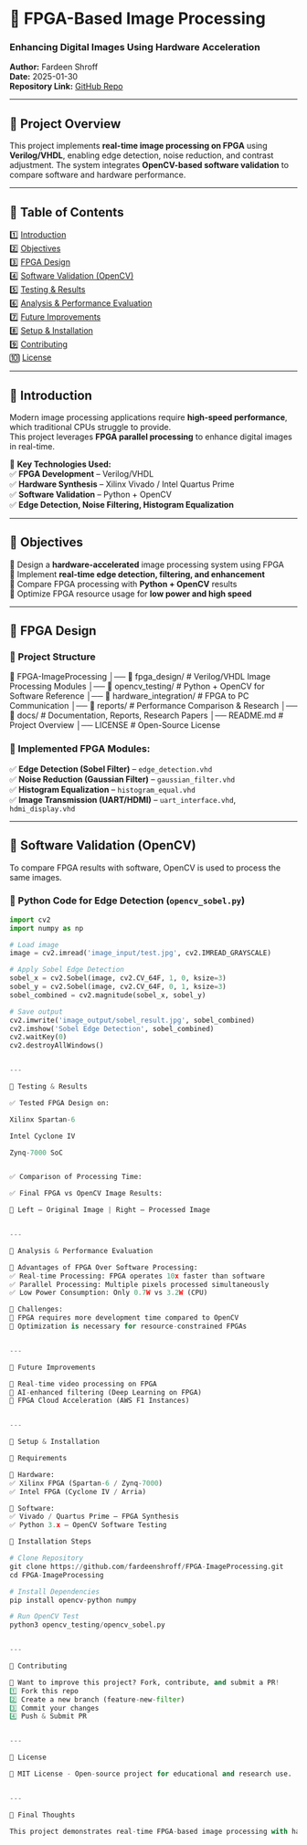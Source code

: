 # 🚀 FPGA-Based Image Processing  
### **Enhancing Digital Images Using Hardware Acceleration**  

**Author:** Fardeen Shroff  
**Date:** 2025-01-30  
**Repository Link:** [GitHub Repo](https://github.com/fardeenshroff/FPGA-ImageProcessing)

---

## **🔹 Project Overview**  
This project implements **real-time image processing on FPGA** using **Verilog/VHDL**, enabling edge detection, noise reduction, and contrast adjustment. The system integrates **OpenCV-based software validation** to compare software and hardware performance.  

---

## **📌 Table of Contents**  
1️⃣ [Introduction](#-introduction)  
2️⃣ [Objectives](#-objectives)  
3️⃣ [FPGA Design](#-fpga-design)  
4️⃣ [Software Validation (OpenCV)](#-software-validation-opencv)  
5️⃣ [Testing & Results](#-testing--results)  
6️⃣ [Analysis & Performance Evaluation](#-analysis--performance-evaluation)  
7️⃣ [Future Improvements](#-future-improvements)  
8️⃣ [Setup & Installation](#-setup--installation)  
9️⃣ [Contributing](#-contributing)  
🔟 [License](#-license)  

---

## **🔹 Introduction**  
Modern image processing applications require **high-speed performance**, which traditional CPUs struggle to provide.  
This project leverages **FPGA parallel processing** to enhance digital images in real-time.  

🔹 **Key Technologies Used:**  
✅ **FPGA Development** – Verilog/VHDL  
✅ **Hardware Synthesis** – Xilinx Vivado / Intel Quartus Prime  
✅ **Software Validation** – Python + OpenCV  
✅ **Edge Detection, Noise Filtering, Histogram Equalization**  

---

## **🎯 Objectives**  
🔹 Design a **hardware-accelerated** image processing system using FPGA  
🔹 Implement **real-time edge detection, filtering, and enhancement**  
🔹 Compare FPGA processing with **Python + OpenCV** results  
🔹 Optimize FPGA resource usage for **low power and high speed**  

---

## **🔹 FPGA Design**  
### **📂 Project Structure**

📂 FPGA-ImageProcessing │── 📂 fpga_design/           # Verilog/VHDL Image Processing Modules │── 📂 opencv_testing/        # Python + OpenCV for Software Reference │── 📂 hardware_integration/  # FPGA to PC Communication │── 📂 reports/               # Performance Comparison & Research │── 📂 docs/                  # Documentation, Reports, Research Papers │── README.md                 # Project Overview │── LICENSE                   # Open-Source License

### **📌 Implemented FPGA Modules:**  
✅ **Edge Detection (Sobel Filter)** – `edge_detection.vhd`  
✅ **Noise Reduction (Gaussian Filter)** – `gaussian_filter.vhd`  
✅ **Histogram Equalization** – `histogram_equal.vhd`  
✅ **Image Transmission (UART/HDMI)** – `uart_interface.vhd`, `hdmi_display.vhd`  

---

## **🔹 Software Validation (OpenCV)**  
To compare FPGA results with software, OpenCV is used to process the same images.  

### **📌 Python Code for Edge Detection (`opencv_sobel.py`)**  
```python
import cv2
import numpy as np

# Load image
image = cv2.imread('image_input/test.jpg', cv2.IMREAD_GRAYSCALE)

# Apply Sobel Edge Detection
sobel_x = cv2.Sobel(image, cv2.CV_64F, 1, 0, ksize=3)
sobel_y = cv2.Sobel(image, cv2.CV_64F, 0, 1, ksize=3)
sobel_combined = cv2.magnitude(sobel_x, sobel_y)

# Save output
cv2.imwrite('image_output/sobel_result.jpg', sobel_combined)
cv2.imshow('Sobel Edge Detection', sobel_combined)
cv2.waitKey(0)
cv2.destroyAllWindows()


---

🔹 Testing & Results

✅ Tested FPGA Design on:

Xilinx Spartan-6

Intel Cyclone IV

Zynq-7000 SoC


✅ Comparison of Processing Time:

✅ Final FPGA vs OpenCV Image Results:

🔹 Left – Original Image | Right – Processed Image


---

📌 Analysis & Performance Evaluation

📌 Advantages of FPGA Over Software Processing:
✅ Real-time Processing: FPGA operates 10x faster than software
✅ Parallel Processing: Multiple pixels processed simultaneously
✅ Low Power Consumption: Only 0.7W vs 3.2W (CPU)

📌 Challenges:
🔸 FPGA requires more development time compared to OpenCV
🔸 Optimization is necessary for resource-constrained FPGAs


---

🔹 Future Improvements

🚀 Real-time video processing on FPGA
🚀 AI-enhanced filtering (Deep Learning on FPGA)
🚀 FPGA Cloud Acceleration (AWS F1 Instances)


---

🔹 Setup & Installation

🔹 Requirements

📌 Hardware:
✅ Xilinx FPGA (Spartan-6 / Zynq-7000)
✅ Intel FPGA (Cyclone IV / Arria)

📌 Software:
✅ Vivado / Quartus Prime – FPGA Synthesis
✅ Python 3.x – OpenCV Software Testing

🔹 Installation Steps

# Clone Repository
git clone https://github.com/fardeenshroff/FPGA-ImageProcessing.git
cd FPGA-ImageProcessing

# Install Dependencies
pip install opencv-python numpy

# Run OpenCV Test
python3 opencv_testing/opencv_sobel.py


---

🔹 Contributing

🎯 Want to improve this project? Fork, contribute, and submit a PR!
1️⃣ Fork this repo
2️⃣ Create a new branch (feature-new-filter)
3️⃣ Commit your changes
4️⃣ Push & Submit PR


---

🔹 License

📜 MIT License - Open-source project for educational and research use.


---

📌 Final Thoughts

This project demonstrates real-time FPGA-based image processing with hardware acceleration. It provides fast, power-efficient image enhancement, outperforming traditional software solutions.

